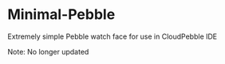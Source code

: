 # Minimal-Pebble
Extremely simple Pebble watch face for use in CloudPebble IDE

Note: No longer updated
